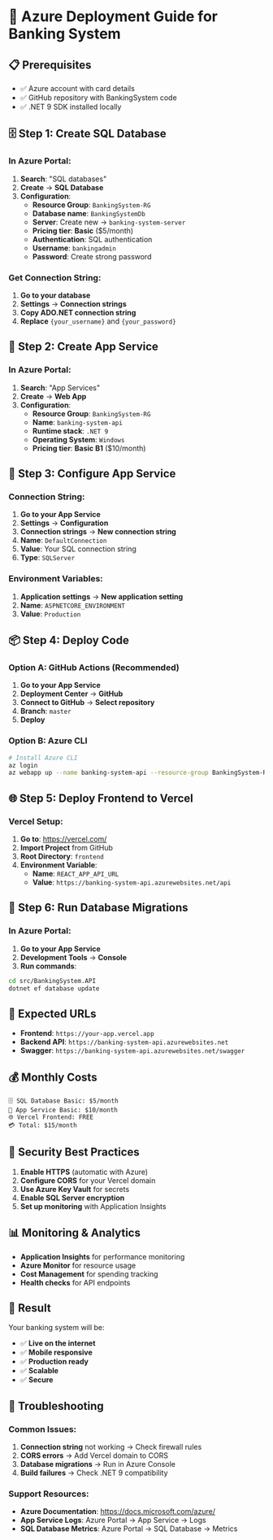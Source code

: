 # 🚀 Azure Deployment Guide for Banking System

## 📋 **Prerequisites**

- ✅ Azure account with card details
- ✅ GitHub repository with BankingSystem code
- ✅ .NET 9 SDK installed locally

## 🗄️ **Step 1: Create SQL Database**

### **In Azure Portal:**

1. **Search**: "SQL databases"
2. **Create** → **SQL Database**
3. **Configuration**:
   - **Resource Group**: `BankingSystem-RG`
   - **Database name**: `BankingSystemDb`
   - **Server**: Create new → `banking-system-server`
   - **Pricing tier**: **Basic** ($5/month)
   - **Authentication**: SQL authentication
   - **Username**: `bankingadmin`
   - **Password**: Create strong password

### **Get Connection String:**

1. **Go to your database**
2. **Settings** → **Connection strings**
3. **Copy ADO.NET connection string**
4. **Replace** `{your_username}` and `{your_password}`

## 🚀 **Step 2: Create App Service**

### **In Azure Portal:**

1. **Search**: "App Services"
2. **Create** → **Web App**
3. **Configuration**:
   - **Resource Group**: `BankingSystem-RG`
   - **Name**: `banking-system-api`
   - **Runtime stack**: `.NET 9`
   - **Operating System**: `Windows`
   - **Pricing tier**: **Basic B1** ($10/month)

## 🔧 **Step 3: Configure App Service**

### **Connection String:**

1. **Go to your App Service**
2. **Settings** → **Configuration**
3. **Connection strings** → **New connection string**
4. **Name**: `DefaultConnection`
5. **Value**: Your SQL connection string
6. **Type**: `SQLServer`

### **Environment Variables:**

1. **Application settings** → **New application setting**
2. **Name**: `ASPNETCORE_ENVIRONMENT`
3. **Value**: `Production`

## 📦 **Step 4: Deploy Code**

### **Option A: GitHub Actions (Recommended)**

1. **Go to your App Service**
2. **Deployment Center** → **GitHub**
3. **Connect to GitHub** → **Select repository**
4. **Branch**: `master`
5. **Deploy**

### **Option B: Azure CLI**

```bash
# Install Azure CLI
az login
az webapp up --name banking-system-api --resource-group BankingSystem-RG
```

## 🌐 **Step 5: Deploy Frontend to Vercel**

### **Vercel Setup:**

1. **Go to**: https://vercel.com/
2. **Import Project** from GitHub
3. **Root Directory**: `frontend`
4. **Environment Variable**:
   - **Name**: `REACT_APP_API_URL`
   - **Value**: `https://banking-system-api.azurewebsites.net/api`

## 🔄 **Step 6: Run Database Migrations**

### **In Azure Portal:**

1. **Go to your App Service**
2. **Development Tools** → **Console**
3. **Run commands**:

```bash
cd src/BankingSystem.API
dotnet ef database update
```

## 🎯 **Expected URLs**

- **Frontend**: `https://your-app.vercel.app`
- **Backend API**: `https://banking-system-api.azurewebsites.net`
- **Swagger**: `https://banking-system-api.azurewebsites.net/swagger`

## 💰 **Monthly Costs**

```
🗄️ SQL Database Basic: $5/month
🚀 App Service Basic: $10/month
🌐 Vercel Frontend: FREE
💳 Total: $15/month
```

## 🔐 **Security Best Practices**

1. **Enable HTTPS** (automatic with Azure)
2. **Configure CORS** for your Vercel domain
3. **Use Azure Key Vault** for secrets
4. **Enable SQL Server encryption**
5. **Set up monitoring** with Application Insights

## 📊 **Monitoring & Analytics**

- **Application Insights** for performance monitoring
- **Azure Monitor** for resource usage
- **Cost Management** for spending tracking
- **Health checks** for API endpoints

## 🎉 **Result**

Your banking system will be:

- ✅ **Live on the internet**
- ✅ **Mobile responsive**
- ✅ **Production ready**
- ✅ **Scalable**
- ✅ **Secure**

## 🔧 **Troubleshooting**

### **Common Issues:**

1. **Connection string** not working → Check firewall rules
2. **CORS errors** → Add Vercel domain to CORS
3. **Database migrations** → Run in Azure Console
4. **Build failures** → Check .NET 9 compatibility

### **Support Resources:**

- **Azure Documentation**: https://docs.microsoft.com/azure/
- **App Service Logs**: Azure Portal → App Service → Logs
- **SQL Database Metrics**: Azure Portal → SQL Database → Metrics



